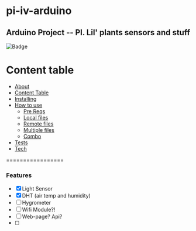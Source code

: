# pi-iv-arduino

## Arduino Project -- PI. Lil' plants sensors and stuff

![Badge](https://img.shields.io/david/dev/test/test)

Content table
=================
<!--ts-->
   * [About](#About)
   * [Content Table](#content-table)
   * [Installing](#install)
   * [How to use](#how-to-use)
      * [Pre Reqs](#pre-reqs)
      * [Local files](#local-files)
      * [Remote files](#remote-files)
      * [Multiple files](#multiple-files)
      * [Combo](#combo)
   * [Tests](#tests)
   * [Tech](#tech)
<!--te-->

=================

### Features

- [x] Light Sensor
- [x] DHT (air temp and humidity)
- [ ] Hygrometer
- [ ] Wifi Module?!
- [ ] Web-page? Api?
- [ ] 
